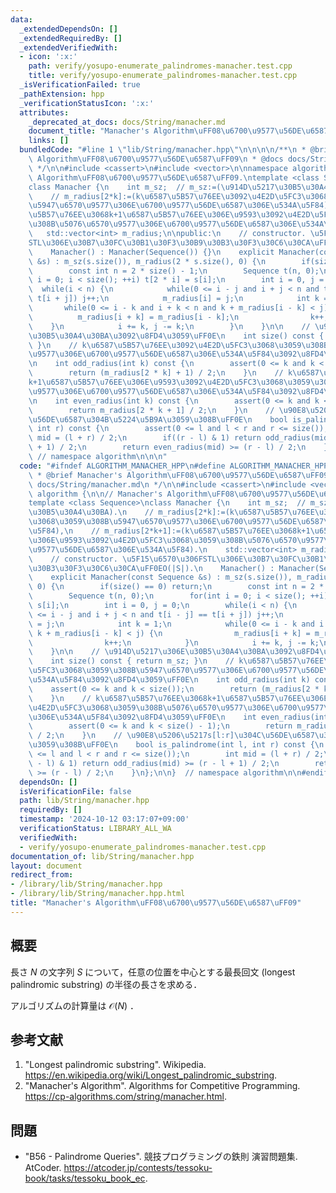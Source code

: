```yaml
---
data:
  _extendedDependsOn: []
  _extendedRequiredBy: []
  _extendedVerifiedWith:
  - icon: ':x:'
    path: verify/yosupo-enumerate_palindromes-manacher.test.cpp
    title: verify/yosupo-enumerate_palindromes-manacher.test.cpp
  _isVerificationFailed: true
  _pathExtension: hpp
  _verificationStatusIcon: ':x:'
  attributes:
    _deprecated_at_docs: docs/String/manacher.md
    document_title: "Manacher's Algorithm\uFF08\u6700\u9577\u56DE\u6587\uFF09"
    links: []
  bundledCode: "#line 1 \"lib/String/manacher.hpp\"\n\n\n\n/**\n * @brief Manacher's\
    \ Algorithm\uFF08\u6700\u9577\u56DE\u6587\uFF09\n * @docs docs/String/manacher.md\n\
    \ */\n\n#include <cassert>\n#include <vector>\n\nnamespace algorithm {\n\n// Manacher's\
    \ Algorithm\uFF08\u6700\u9577\u56DE\u6587\uFF09.\ntemplate <class Sequence>\n\
    class Manacher {\n    int m_sz;  // m_sz:=(\u914D\u5217\u30B5\u30A4\u30BA).\n\
    \    // m_radius[2*k]:=(k\u6587\u5B57\u76EE\u3092\u4E2D\u5FC3\u3068\u3059\u308B\
    \u5947\u6570\u9577\u306E\u6700\u9577\u56DE\u6587\u306E\u534A\u5F84),\n    // m_radius[2*k+1]:=(k\u6587\
    \u5B57\u76EE\u3068k+1\u6587\u5B57\u76EE\u306E\u9593\u3092\u4E2D\u5FC3\u3068\u3059\
    \u308B\u5076\u6570\u9577\u306E\u6700\u9577\u56DE\u6587\u306E\u534A\u5F84).\n \
    \   std::vector<int> m_radius;\n\npublic:\n    // constructor. \u5F15\u6570\u306F\
    STL\u306E\u30B7\u30FC\u30B1\u30F3\u30B9\u30B3\u30F3\u30C6\u30CA\uFF0EO(|S|).\n\
    \    Manacher() : Manacher(Sequence()) {}\n    explicit Manacher(const Sequence\
    \ &s) : m_sz(s.size()), m_radius(2 * s.size(), 0) {\n        if(size() == 0) return;\n\
    \        const int n = 2 * size() - 1;\n        Sequence t(n, 0);\n        for(int\
    \ i = 0; i < size(); ++i) t[2 * i] = s[i];\n        int i = 0, j = 0;\n      \
    \  while(i < n) {\n            while(0 <= i - j and i + j < n and t[i - j] ==\
    \ t[i + j]) j++;\n            m_radius[i] = j;\n            int k = 1;\n     \
    \       while(0 <= i - k and i + k < n and k + m_radius[i - k] < j) {\n      \
    \          m_radius[i + k] = m_radius[i - k];\n                k++;\n        \
    \    }\n            i += k, j -= k;\n        }\n    }\n\n    // \u914D\u5217\u306E\
    \u30B5\u30A4\u30BA\u3092\u8FD4\u3059\uFF0E\n    int size() const { return m_sz;\
    \ }\n    // k\u6587\u5B57\u76EE\u3092\u4E2D\u5FC3\u3068\u3059\u308B\u5947\u6570\
    \u9577\u306E\u6700\u9577\u56DE\u6587\u306E\u534A\u5F84\u3092\u8FD4\u3059\uFF0E\
    \n    int odd_radius(int k) const {\n        assert(0 <= k and k < size());\n\
    \        return (m_radius[2 * k] + 1) / 2;\n    }\n    // k\u6587\u5B57\u76EE\u3068\
    k+1\u6587\u5B57\u76EE\u306E\u9593\u3092\u4E2D\u5FC3\u3068\u3059\u308B\u5076\u6570\
    \u9577\u306E\u6700\u9577\u56DE\u6587\u306E\u534A\u5F84\u3092\u8FD4\u3059\uFF0E\
    \n    int even_radius(int k) const {\n        assert(0 <= k and k < size() - 1);\n\
    \        return m_radius[2 * k + 1] / 2;\n    }\n    // \u90E8\u5206\u5217s[l:r]\u304C\
    \u56DE\u6587\u304B\u5224\u5B9A\u3059\u308B\uFF0E\n    bool is_palindrome(int l,\
    \ int r) const {\n        assert(0 <= l and l < r and r <= size());\n        int\
    \ mid = (l + r) / 2;\n        if((r - l) & 1) return odd_radius(mid) >= (r - l\
    \ + 1) / 2;\n        return even_radius(mid) >= (r - l) / 2;\n    }\n};\n\n} \
    \ // namespace algorithm\n\n\n"
  code: "#ifndef ALGORITHM_MANACHER_HPP\n#define ALGORITHM_MANACHER_HPP 1\n\n/**\n\
    \ * @brief Manacher's Algorithm\uFF08\u6700\u9577\u56DE\u6587\uFF09\n * @docs\
    \ docs/String/manacher.md\n */\n\n#include <cassert>\n#include <vector>\n\nnamespace\
    \ algorithm {\n\n// Manacher's Algorithm\uFF08\u6700\u9577\u56DE\u6587\uFF09.\n\
    template <class Sequence>\nclass Manacher {\n    int m_sz;  // m_sz:=(\u914D\u5217\
    \u30B5\u30A4\u30BA).\n    // m_radius[2*k]:=(k\u6587\u5B57\u76EE\u3092\u4E2D\u5FC3\
    \u3068\u3059\u308B\u5947\u6570\u9577\u306E\u6700\u9577\u56DE\u6587\u306E\u534A\
    \u5F84),\n    // m_radius[2*k+1]:=(k\u6587\u5B57\u76EE\u3068k+1\u6587\u5B57\u76EE\
    \u306E\u9593\u3092\u4E2D\u5FC3\u3068\u3059\u308B\u5076\u6570\u9577\u306E\u6700\
    \u9577\u56DE\u6587\u306E\u534A\u5F84).\n    std::vector<int> m_radius;\n\npublic:\n\
    \    // constructor. \u5F15\u6570\u306FSTL\u306E\u30B7\u30FC\u30B1\u30F3\u30B9\
    \u30B3\u30F3\u30C6\u30CA\uFF0EO(|S|).\n    Manacher() : Manacher(Sequence()) {}\n\
    \    explicit Manacher(const Sequence &s) : m_sz(s.size()), m_radius(2 * s.size(),\
    \ 0) {\n        if(size() == 0) return;\n        const int n = 2 * size() - 1;\n\
    \        Sequence t(n, 0);\n        for(int i = 0; i < size(); ++i) t[2 * i] =\
    \ s[i];\n        int i = 0, j = 0;\n        while(i < n) {\n            while(0\
    \ <= i - j and i + j < n and t[i - j] == t[i + j]) j++;\n            m_radius[i]\
    \ = j;\n            int k = 1;\n            while(0 <= i - k and i + k < n and\
    \ k + m_radius[i - k] < j) {\n                m_radius[i + k] = m_radius[i - k];\n\
    \                k++;\n            }\n            i += k, j -= k;\n        }\n\
    \    }\n\n    // \u914D\u5217\u306E\u30B5\u30A4\u30BA\u3092\u8FD4\u3059\uFF0E\n\
    \    int size() const { return m_sz; }\n    // k\u6587\u5B57\u76EE\u3092\u4E2D\
    \u5FC3\u3068\u3059\u308B\u5947\u6570\u9577\u306E\u6700\u9577\u56DE\u6587\u306E\
    \u534A\u5F84\u3092\u8FD4\u3059\uFF0E\n    int odd_radius(int k) const {\n    \
    \    assert(0 <= k and k < size());\n        return (m_radius[2 * k] + 1) / 2;\n\
    \    }\n    // k\u6587\u5B57\u76EE\u3068k+1\u6587\u5B57\u76EE\u306E\u9593\u3092\
    \u4E2D\u5FC3\u3068\u3059\u308B\u5076\u6570\u9577\u306E\u6700\u9577\u56DE\u6587\
    \u306E\u534A\u5F84\u3092\u8FD4\u3059\uFF0E\n    int even_radius(int k) const {\n\
    \        assert(0 <= k and k < size() - 1);\n        return m_radius[2 * k + 1]\
    \ / 2;\n    }\n    // \u90E8\u5206\u5217s[l:r]\u304C\u56DE\u6587\u304B\u5224\u5B9A\
    \u3059\u308B\uFF0E\n    bool is_palindrome(int l, int r) const {\n        assert(0\
    \ <= l and l < r and r <= size());\n        int mid = (l + r) / 2;\n        if((r\
    \ - l) & 1) return odd_radius(mid) >= (r - l + 1) / 2;\n        return even_radius(mid)\
    \ >= (r - l) / 2;\n    }\n};\n\n}  // namespace algorithm\n\n#endif\n"
  dependsOn: []
  isVerificationFile: false
  path: lib/String/manacher.hpp
  requiredBy: []
  timestamp: '2024-10-12 03:17:07+09:00'
  verificationStatus: LIBRARY_ALL_WA
  verifiedWith:
  - verify/yosupo-enumerate_palindromes-manacher.test.cpp
documentation_of: lib/String/manacher.hpp
layout: document
redirect_from:
- /library/lib/String/manacher.hpp
- /library/lib/String/manacher.hpp.html
title: "Manacher's Algorithm\uFF08\u6700\u9577\u56DE\u6587\uFF09"
---
```

## 概要

長さ $N$ の文字列 $S$ について，任意の位置を中心とする最長回文 (longest palindromic substring) の半径の長さを求める．

アルゴリズムの計算量は $\mathcal{O}(N)$ ．


## 参考文献

1. "Longest palindromic substring". Wikipedia. <https://en.wikipedia.org/wiki/Longest_palindromic_substring>.
1. "Manacher's Algorithm". Algorithms for Competitive Programming. <https://cp-algorithms.com/string/manacher.html>.


## 問題

- "B56 - Palindrome Queries". 競技プログラミングの鉄則 演習問題集. AtCoder. <https://atcoder.jp/contests/tessoku-book/tasks/tessoku_book_ec>.
